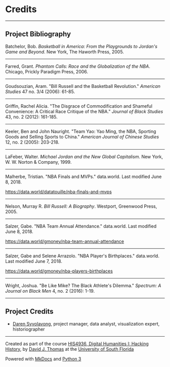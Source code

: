 # Credits

---

## Project Bibliography

Batchelor, Bob. *Basketball in America: From the Playgrounds to Jordan's Game and Beyond*. New York, The Haworth Press, 2005.

---

Farred, Grant. *Phantom Calls: Race and the Globalization of the NBA*. Chicago, Prickly Paradigm Press, 2006.

---

Goudsouzian, Aram. "Bill Russell and the Basketball Revolution." *American Studies* 47 no. 3/4 (2006): 61-85.

---

Griffin, Rachel Alicia. "The Disgrace of Commodification and Shameful Convenience: A Critical Race Critique of the NBA." *Journal of Black Studies* 43, no. 2 (2012): 161-185.

---

Keeler, Ben and John Nauright. "Team Yao: Yao Ming, the NBA, Sporting Goods and Selling Sports to China." *American Journal of Chinese Studies* 12, no. 2 (2005): 203-218.

---

LaFeber, Walter. *Michael Jordan and the New Global Capitalism*. New York, W. W. Norton & Company, 1999.

---

Malherbe, Tristian. "NBA Finals and MVPs." data.world. Last modified June 8, 2018.

https://data.world/datatouille/nba-finals-and-mvps

---

Nelson, Murray R. *Bill Russell: A Biography*. Westport, Greenwood Press, 2005.

---

Salzer, Gabe. "NBA Team Annual Attendance." data.world. Last modified June 8, 2018.

https://data.world/gmoney/nba-team-annual-attendance

---

Salzer, Gabe and Selene Arrazolo. "NBA Player's Birthplaces." data.world. Last modified June 7, 2018.

https://data.world/gmoney/nba-players-birthplaces

---

Wright, Joshua. "Be Like Mike? The Black Athlete's Dilemma." *Spectrum: A Journal on Black Men* 4, no. 2 (2016): 1-19.

---

## Project Credits

* [Daren Syvolavong](mailto:dsyvolavong@mail.usf.edu), project manager, data analyst, visualization expert, historiographer

---

Created as part of the course [HIS4936, Digital Humanities I: Hacking History](https://hacking-history.readthedocs.io), by [David J. Thomas](https://github.com/thePortus) at the [University of South Florida](https://www.usf.edu)

Powered with [MkDocs](https://mkdocs.org) and [Python 3](https://python.org)
